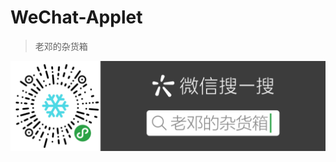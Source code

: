 # WeChat-Applet

> 老邓的杂货箱

![Image text](https://github.com/dengxiuxin/WeChatApplet/blob/master/imgs/laodeng.png)